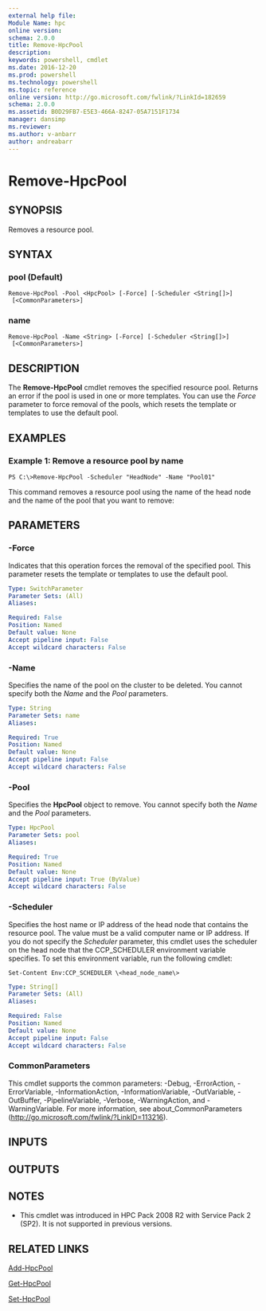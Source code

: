 ```yaml
---
external help file:
Module Name: hpc
online version:
schema: 2.0.0
title: Remove-HpcPool
description:
keywords: powershell, cmdlet
ms.date: 2016-12-20
ms.prod: powershell
ms.technology: powershell
ms.topic: reference
online version: http://go.microsoft.com/fwlink/?LinkId=182659
schema: 2.0.0
ms.assetid: B0D29FB7-E5E3-466A-8247-05A7151F1734
manager: dansimp
ms.reviewer:
ms.author: v-anbarr
author: andreabarr
---
```


# Remove-HpcPool

## SYNOPSIS
Removes a resource pool.

## SYNTAX

### pool (Default)
```
Remove-HpcPool -Pool <HpcPool> [-Force] [-Scheduler <String[]>]
 [<CommonParameters>]
```

### name
```
Remove-HpcPool -Name <String> [-Force] [-Scheduler <String[]>]
 [<CommonParameters>]
```

## DESCRIPTION
The **Remove-HpcPool** cmdlet removes the specified resource pool.
Returns an error if the pool is used in one or more templates.
You can use the *Force* parameter to force removal of the pools, which resets the template or templates to use the default pool.

## EXAMPLES

### Example 1: Remove a resource pool by name
```
PS C:\>Remove-HpcPool -Scheduler "HeadNode" -Name "Pool01"
```

This command removes a resource pool using the name of the head node and the name of the pool that you want to remove:

## PARAMETERS

### -Force
Indicates that this operation forces the removal of the specified pool.
This parameter resets the template or templates to use the default pool.

```yaml
Type: SwitchParameter
Parameter Sets: (All)
Aliases:

Required: False
Position: Named
Default value: None
Accept pipeline input: False
Accept wildcard characters: False
```

### -Name
Specifies the name of the pool on the cluster to be deleted.
You cannot specify both the *Name* and the *Pool* parameters.

```yaml
Type: String
Parameter Sets: name
Aliases:

Required: True
Position: Named
Default value: None
Accept pipeline input: False
Accept wildcard characters: False
```

### -Pool
Specifies the **HpcPool** object to remove.
You cannot specify both the *Name* and the *Pool* parameters.

```yaml
Type: HpcPool
Parameter Sets: pool
Aliases:

Required: True
Position: Named
Default value: None
Accept pipeline input: True (ByValue)
Accept wildcard characters: False
```

### -Scheduler
Specifies the host name or IP address of the head node that contains the resource pool.
The value must be a valid computer name or IP address.
If you do not specify the *Scheduler* parameter, this cmdlet uses the scheduler on the head node that the CCP_SCHEDULER environment variable specifies.
To set this environment variable, run the following cmdlet:

`Set-Content Env:CCP_SCHEDULER \<head_node_name\>`

```yaml
Type: String[]
Parameter Sets: (All)
Aliases:

Required: False
Position: Named
Default value: None
Accept pipeline input: False
Accept wildcard characters: False
```

### CommonParameters
This cmdlet supports the common parameters: -Debug, -ErrorAction, -ErrorVariable, -InformationAction, -InformationVariable, -OutVariable, -OutBuffer, -PipelineVariable, -Verbose, -WarningAction, and -WarningVariable. For more information, see about_CommonParameters (http://go.microsoft.com/fwlink/?LinkID=113216).

## INPUTS

## OUTPUTS

## NOTES
* This cmdlet was introduced in HPC Pack 2008 R2 with Service Pack 2 (SP2). It is not supported in previous versions.

## RELATED LINKS

[Add-HpcPool](./Add-HpcPool.md)

[Get-HpcPool](./Get-HpcPool.md)

[Set-HpcPool](./Set-HpcPool.md)
